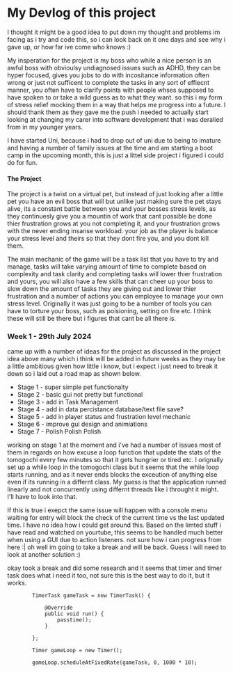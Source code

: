 # My Devlog of this project
I thought it might be a good idea to put down my thought and problems im facing as i try and code this, so i can look back on it one days and see why i gave up, or how far ive come who knows :) 

My insperation for the project is my boss who while a nice person is an awful boss with obvioulsy undiagnosed issues such as ADHD, they can be hyper focused, gives you jobs to do with incositance information often wrong or just not sufficent to complete the tasks in any sort of effiecnt manner, you often have to clarify points with people whses supposed to have spoken to or take a wild guess as to what they want. so this i my form of stress relief mocking them in a way that helps me progress into a future. I should thank them as they gave me the push i needed to actually start looking at changing my carer into software development that i was deralied from in my younger years. 

I have started Uni, because i had to drop out of uni due to being to imature and having a number of family issues at the time and am starting a boot camp in the upcoming month, this is just a littel side project i figured i could do for fun. 

#### The Project

The project is a twist on a virtual pet, but instead of just looking after a little pet you have an evil boss that will but unlike just making sure the pet stays alive, its a constant battle between you and your bosses stress levels, as they continuesly give you a mountin of work that cant possible be done thier frustration grows at you not completing it, and your frustration grows with the never ending insanse workload. your job as the player is balance your stress level and theirs so that they dont fire you, and you dont kill them. 

The main mechanic of the game will be a task list that you have to try and manage, tasks will take varying amount of time to complete based on complexity and task clarity and completing tasks will lower thier frustration and yours, you will also have a few skills that can cheer up your boss to slow down the amount of tasks they are giving out and lower thier frustration and a number of actions you can employee to manage your own stress level. Originally it was just going to be a number of tools you can have to torture your boss, such as poisioning, setting on fire etc. I think these will still be there but i figures that cant be all there is. 


### Week 1 - 29th July 2024

came up with a number of ideas for the project as discussed in the project idea above many which i think will be added in future weeks as they may be a little ambitious given how little i know, but i expect i just need to break it down so i laid out a road map as shown below. 

- Stage 1 - super simple pet functionalty
- Stage 2 - basic gui not pretty but functional
- Stage 3 - add in Task Management
- Stage 4 - add in data percistance database/text file save?
- Stage 5 - add in player status and frustration level mechanic
- Stage 6 - improve gui design and animiations
- Stage 7 - Polish Polish Polish

working on stage 1 at the moment and i've had a number of issues most of them in regards on how excuse a loop function that update the stats of the tomogochi every few minutes so that it gets hungrier or tired etc. I orignally set up a while loop in the tomogochi class but it seems that the while loop starts running, and as it never ends blocks the exceution of anything else even if its running in a differnt class. My guess is that the application runned linearly and not concurrently using differnt threads like i throught it might. I'll have to look into that. 

If this is true i exepct the same issue will happen with a console menu waiting for entry will block the check of the current time vs the last updated time. I have no idea how i could get around this. Based on the limted stuff i have read and watched on yourtube, this seems to be handled much better when using a GUI due to action listeners. not sure how i can progress from here :| oh well im going to take a break and will be back. Guess i will need to look at another solution :) 

okay took a break and did some research and it seems that timer and timer task does what i need it too, not sure this is the best way to do it, but it works. 

```
        TimerTask gameTask = new TimerTask() {

            @Override
            public void run() {
                passtime();
            }
            
        };

        Timer gameLoop = new Timer();

        gameLoop.scheduleAtFixedRate(gameTask, 0, 1000 * 10);
```

